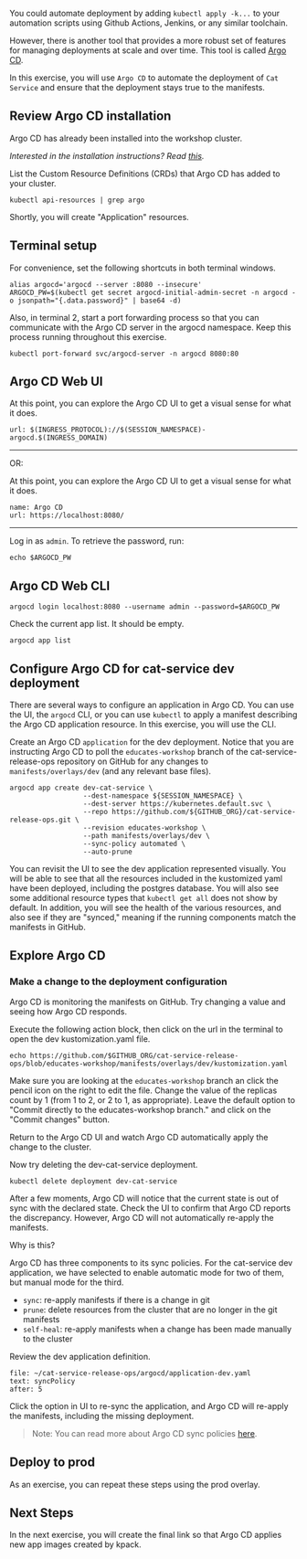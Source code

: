 You could automate deployment by adding `kubectl apply -k...` to your automation scripts using Github Actions, Jenkins, or any similar toolchain.

However, there is another tool that provides a more robust set of features for managing deployments at scale and over time. This tool is called [Argo CD](https://argo-cd.readthedocs.io/en/stable).

In this exercise, you will use `Argo CD` to automate the deployment of `Cat Service` and ensure that the deployment stays true to the manifests.

## Review Argo CD installation

Argo CD has already been installed into the workshop cluster.

_Interested in the installation instructions? Read  [this](https://argo-cd.readthedocs.io/en/stable/getting_started)._

List the Custom Resource Definitions (CRDs) that Argo CD has added to your cluster.
```execute-1
kubectl api-resources | grep argo
```

Shortly, you will create "Application" resources.

## Terminal setup

For convenience, set the following shortcuts in both terminal windows.
```execute-all
alias argocd='argocd --server :8080 --insecure'
ARGOCD_PW=$(kubectl get secret argocd-initial-admin-secret -n argocd -o jsonpath="{.data.password}" | base64 -d)
```

Also, in terminal 2, start a port forwarding process so that you can communicate with the Argo CD server in the argocd namespace. Keep this process running throughout this exercise.
```execute-2
kubectl port-forward svc/argocd-server -n argocd 8080:80
```

## Argo CD Web UI

At this point, you can explore the Argo CD UI to get a visual sense for what it does.
```dashboard:open-url
url: $(INGRESS_PROTOCOL)://$(SESSION_NAMESPACE)-argocd.$(INGRESS_DOMAIN)
```

---
OR:

At this point, you can explore the Argo CD UI to get a visual sense for what it does.
```dashboard:create-dashboard
name: Argo CD
url: https://localhost:8080/
```
---

Log in as `admin`. To retrieve the password, run:
```execute-1
echo $ARGOCD_PW
```

## Argo CD Web CLI

```execute-1
argocd login localhost:8080 --username admin --password=$ARGOCD_PW
```

Check the current app list. It should be empty.
```execute-1
argocd app list
```

## Configure Argo CD for cat-service dev deployment

There are several ways to configure an application in Argo CD.
You can use the UI, the `argocd` CLI, or you can use `kubectl` to apply a manifest describing the Argo CD application resource.
In this exercise, you will use the CLI.

Create an Argo CD `application` for the dev deployment.
Notice that you are instructing Argo CD to poll the `educates-workshop` branch of the cat-service-release-ops repository on GitHub for any changes to `manifests/overlays/dev` (and any relevant base files).
```execute-1
argocd app create dev-cat-service \
                  --dest-namespace ${SESSION_NAMESPACE} \
                  --dest-server https://kubernetes.default.svc \
                  --repo https://github.com/${GITHUB_ORG}/cat-service-release-ops.git \
                  --revision educates-workshop \
                  --path manifests/overlays/dev \
                  --sync-policy automated \
                  --auto-prune
```

You can revisit the UI to see the dev application represented visually.
You will be able to see that all the resources included in the kustomized yaml have been deployed, including the postgres database.
You will also see some additional resource types that `kubectl get all` does not show by default.
In addition, you will see the health of the various resources, and also see if they are "synced," meaning if the running components match the manifests in GitHub.

## Explore Argo CD

### Make a change to the deployment configuration

Argo CD is monitoring the manifests on GitHub.
Try changing a value and seeing how Argo CD responds.

Execute the following action block, then click on the url in the terminal to open the dev kustomization.yaml file.
```execute-1
echo https://github.com/$GITHUB_ORG/cat-service-release-ops/blob/educates-workshop/manifests/overlays/dev/kustomization.yaml
```

Make sure you are looking at the `educates-workshop` branch an click the pencil icon on the right to edit the file.
Change the value of the replicas count by 1 (from 1 to 2, or 2 to 1, as appropriate).
Leave the default option to "Commit directly to the educates-workshop branch." and click on the "Commit changes" button.

Return to the Argo CD UI and watch Argo CD automatically apply the change to the cluster.

Now try deleting the dev-cat-service deployment.
```execute-1
kubectl delete deployment dev-cat-service
```

After a few moments, Argo CD will notice that the current state is out of sync with the declared state.
Check the UI to confirm that Argo CD reports the discrepancy.
However, Argo CD will not automatically re-apply the manifests.

Why is this?

Argo CD has three components to its sync policies. For the cat-service dev application, we have selected to enable automatic mode for two of them, but manual mode for the third.
- `sync`: re-apply manifests if there is a change in git
- `prune`: delete resources from the cluster that are no longer in the git manifests
- `self-heal`: re-apply manifests when a change has been made manually to the cluster

Review the dev application definition.
 ```editor:select-matching-text
 file: ~/cat-service-release-ops/argocd/application-dev.yaml
 text: syncPolicy
 after: 5
 ```

Click the option in UI to re-sync the application, and Argo CD will re-apply the manifests, including the missing deployment.

> Note: You can read more about Argo CD sync policies [here](https://argoproj.github.io/argo-cd/user-guide/auto_sync/).

## Deploy to prod

As an exercise, you can repeat these steps using the prod overlay.

## Next Steps

In the next exercise, you will create the final link so that Argo CD applies new app images created by kpack.
